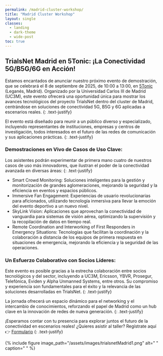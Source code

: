 ```yaml
---
permalink: /madrid-cluster-workshop/
title: "Madrid Cluster Workshop"
layout: single
classes:
  - landing
  - dark-theme
  - wide-post
toc: true
---
```


## TrialsNet Madrid en 5Tonic: ¡La Conectividad 5G/B5G/6G en Acción!
Estamos encantados de anunciar nuestro próximo evento de demostración, que se celebrará el 8 de septiembre de 2025, de 10:00 a 13:00, en [5Tonic](https://www.5tonic.org/) (Leganés, Madrid). Organizado por la Universidad Carlos III de Madrid (UC3M), este evento ofrecerá una oportunidad única para mostrar los avances tecnológicos del proyecto TrialsNet dentro del cluster de Madrid, centrándose en soluciones de conectividad 5G, B5G y 6G aplicadas a escenarios reales.
{: .text-justify}

El evento está diseñado para reunir a un público diverso y especializado, incluyendo representantes de instituciones, empresas y centros de investigación, todos interesados en el futuro de las redes de comunicación y sus aplicaciones prácticas.
{: .text-justify}

### Demostraciones en Vivo de Casos de Uso Clave:

Los asistentes podrán experimentar de primera mano cuatro de nuestros casos de uso más innovadores, que ilustran el poder de la conectividad avanzada en diversas áreas:
{: .text-justify}

- Smart Crowd Monitoring: Soluciones inteligentes para la gestión y monitorización de grandes aglomeraciones, mejorando la seguridad y la eficiencia en eventos y espacios públicos.
- Immersive Fan Engagement: Experiencias de usuario revolucionarias para aficionados, utilizando tecnología inmersiva para llevar la emoción del evento deportivo a un nuevo nivel.
- SkyLink Vision: Aplicaciones que aprovechan la conectividad de vanguardia para sistemas de visión aérea, optimizando la supervisión y la recopilación de datos en tiempo real.
- Remote Coordination and Interworking of First Responders in Emergency Situations: Tecnologías que facilitan la coordinación y la colaboración a distancia de los equipos de primera respuesta en situaciones de emergencia, mejorando la eficiencia y la seguridad de las operaciones.

### Un Esfuerzo Colaborativo con Socios Líderes:

Este evento es posible gracias a la estrecha colaboración entre socios tecnológicos y del sector, incluyendo a UC3M, Ericsson, YBVR, Prosegur, Telefónica, Eviden y Alpha Unmanned Systems, entre otros. Su compromiso y experiencia son fundamentales para el éxito y la relevancia de las soluciones desarrolladas en TrialsNet.
{: .text-justify}

La jornada ofrecerá un espacio dinámico para el networking y el intercambio de conocimientos, reforzando el papel de Madrid como un hub clave en la innovación de redes de nueva generación.
{: .text-justify}

¡Esperamos contar con tu presencia para explorar juntos el futuro de la conectividad en escenarios reales! ¿Quieres asistir al taller? Regístrate aquí 👉 [Formulario](https://docs.google.com/forms/d/e/1FAIpQLSfXrKzzb_OFqhwb55hcVy-yfC_ZGdfFLghwsxNZdT9DRFgqiA/viewform?usp=dialog)
{: .text-justify}

{% include figure image_path="/assets/images/trialsnetMadrid1.png" alt=" " caption=" " %}

